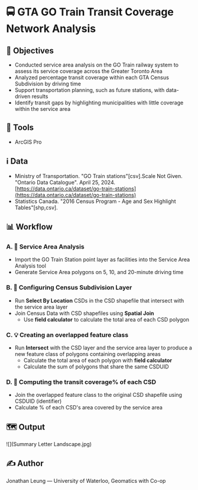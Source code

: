 # 🚍 GTA GO Train Transit Coverage Network Analysis


## 📌 Objectives

- Conducted service area analysis on the GO Train railway system to assess its service coverage across the Greater Toronto Area
- Analyzed percentage transit coverage within each GTA Census Subdivision by driving time
- Support transportation planning, such as future stations, with data-driven results
- Identify transit gaps by highlighting municipalities with little coverage within the service area

## 🧰 Tools

- ArcGIS Pro

## ℹ️ Data

- Ministry of Transportation. "GO Train stations"[csv].Scale Not Given. "Ontario Data Catalogue". April 25, 2024. [https://data.ontario.ca/dataset/go-train-stations](https://data.ontario.ca/dataset/go-train-stations)
- Statistics Canada. "2016 Census Program - Age and Sex Highlight Tables"[shp,csv]. 

## 📊 Workflow

### A. 🛜 Service Area Analysis
- Import the GO Train Station point layer as facilities into the Service Area Analysis tool
- Generate Service Area polygons on 5, 10, and 20-minute driving time

### B. 🔧 Configuring Census Subdivision Layer
- Run **Select By Location** CSDs in the CSD shapefile that intersect with the service area layer
- Join Census Data with CSD shapefiles using **Spatial Join**
  -  Use **field calculator** to calculate the total area of each CSD polygon

### C. 💡 Creating an overlapped feature class
- Run **Intersect** with the CSD layer and the service area layer to produce a new feature class of polygons containing overlapping areas
  - Calculate the total area of each polygon with **field calculator**
  - Calculate the sum of polygons that share the same CSDUID

### D. 🧮 Computing the transit coverage% of each CSD
- Join the overlapped feature class to the original CSD shapefile using CSDUID (identifier)
- Calculate % of each CSD's area covered by the service area

## 🗺️ Output

![](Summary Letter Landscape.jpg)

## ✍️ Author

Jonathan Leung — University of Waterloo, Geomatics with Co-op

